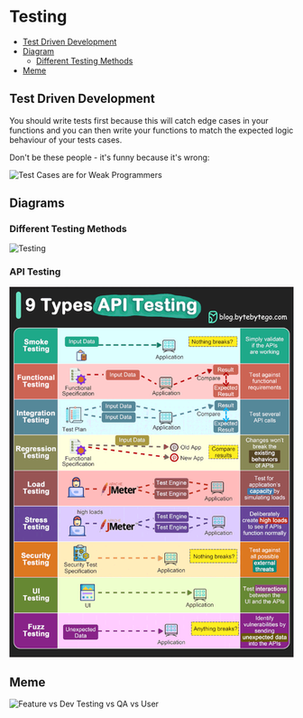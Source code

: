 # Testing

<!-- INDEX_START -->

- [Test Driven Development](#test-driven-development)
- [Diagram](#diagram)
  - [Different Testing Methods](#different-testing-methods)
- [Meme](#meme)

<!-- INDEX_END -->

## Test Driven Development

You should write tests first because this will catch edge cases in your functions and you can then write your functions
to match the expected logic behaviour of your tests cases.

Don't be these people - it's funny because it's wrong:

![Test Cases are for Weak Programmers](images/test_cases_for_weak_programmers.jpeg)

## Diagrams

### Different Testing Methods

![Testing](images/testing.gif)

### API Testing

![API Testing](images/api_testing.gif)

## Meme

![Feature vs Dev Testing vs QA vs User](images/feature_dev_testing_qa_user.jpeg)
